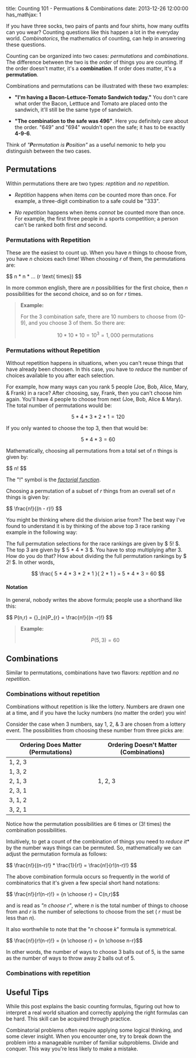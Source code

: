 title: Counting 101 - Permuations & Combinations
date: 2013-12-26 12:00:00
has_mathjax: 1

If you have three socks, two pairs of pants and four shirts, how many outfits
can you wear? Counting questions like this happen a lot in the everyday world.
*Combinatorics*, the mathematics of counting, can help in answering these
questions.

Counting can be organized into two cases: _permutations_ and _combinations_.
The difference between the two is the _order_ of things you are counting.  If
the order doesn't matter, it's a **combination**.  If order does matter, it's a
**permutation**.  

Combinations and permutations can be illustrated with these two examples:

* **"I'm having a Bacon-Lettuce-Tomato Sandwich today."**  You don't care what
  order the Bacon, Letttuce and Tomato are placed onto the sandwich, it'll
  still be the same type of sandwich.

* **"The combination to the safe was 496"**.  Here you definitely care about the
  order.  "649" and "694"  wouldn't open the safe; it has to be exactly
  **4-9-6**.

Think of _"**P**ermutation is **P**osition"_ as a useful nemonic to help you
distinguish between the two cases.

Permutations
------------

Within permutations there are two types: _reptition_ and _no repetition_.

* _Reptition_ happens when items _can_ be counted more than once.  For example, a
  three-digit combination to a safe could be "333".

* _No repetition_ happens when items _cannot_ be counted more than once.  For
  example, the first three people in a sports competition; a person can't be
  ranked both first _and_ second.

### Permutations with Repetition

These are the easiest to count up.  When you have $n$ things to choose from,
you have $n$ choices each time!  When choosing $r$ of them, the permutations
are:

<div class="well">
$$ n * n * ... (r \text{ times}) $$
</div>

In more common english, there are $n$ possibilities for the first choice, then
$n$ possibilities for the second choice, and so on for $r$ times.

> <b>Example:</b>
> 
> For the 3 combination safe, there are 10 numbers to choose from (0-9), and you
> choose 3 of them. So there are:
> 
> $$ 10 * 10 * 10 = 10^3 = 1,000 \text{ permutations} $$

### Permutations without Repetition

Without repetition happens in situations, when you can't reuse things that have
already been choosen. In this case, you have to _reduce_ the number of choices
available to you after each selection. 

For example, how many ways can you rank 5 people (Joe, Bob, Alice, Mary, &
Frank) in a race? After choosing, say, Frank, then you can't choose him again.
You'll have 4 people to choose from next (Joe, Bob, Alice & Mary).  The total
number of permutations would be:

$$ 5 * 4 * 3 * 2 * 1 = 120 $$

If you only wanted to choose the top 3, then that would be:

$$ 5 * 4 * 3 = 60 $$

Mathematically, choosing all permutations from a total set of $n$ things is given by:

<div class="well">
$$ n! $$
</div>

The "$!$" symbol is the *[factorial function][factorial]*.

Choosing a permutation of a subset of $r$ things from an overall set of $n$
things is given by:

<div class="well">
$$ \frac{n!}{(n - r)!} $$
</div>

You might be thinking where did the division arise from?  The best way I've
found to understand it is by thinking of the above top 3 race ranking example
in the following way:

The full permutation selections for the race rankings are given by $ 5! $.  The
top 3 are given by $ 5 * 4 * 3 $.  You have to stop multiplying after 3.  How
do you do that?  How about dividing the full permutation rankings by $ 2! $.
In other words,

$$ \frac{ 5 * 4 * 3 * 2 * 1 }{ 2 * 1 } = 5 * 4 * 3 = 60 $$

#### Notation

In general, nobody writes the above formula; people use a shorthand like this:

<div class="well">
$$ P(n,r) = {}_{n}P_{r} = \frac{n!}{(n -r)!} $$
</div>

> <b>Example:</b>
> 
> $$ P(5,3) = 60 $$

Combinations
------------

Similar to permutations, combinations have two flavors: _reptition_ and _no repetition_.

### Combinations without repetition

Combinations without repetition is like the lottery.  Numbers are drawn one at
a time, and if you have the lucky numbers (no matter the order) you win!

Consider the case when 3 numbers, say 1, 2, & 3 are chosen from a lottery
event.  The possibilities from choosing these number from three picks are:

<center>
  <table class="table table-condensed">
    <thead>
      <tr>
         <th>Ordering Does Matter (Permutations)</th>
         <th>Ordering Doesn't Matter (Combinations)</th>
      </tr>
    </thead>
    <tbody>
        <tr>
            <td>1, 2, 3</td>
            <td></td>
        </tr>
        <tr>
            <td>1, 3, 2</td>
            <td></td>
        </tr>
        <tr>
            <td>2, 1, 3</td>
            <td>1, 2, 3</td>
        </tr>
        <tr>
            <td>2, 3, 1</td>
            <td></td>
        </tr>
        <tr>
            <td>3, 1, 2</td>
            <td></td>
        </tr>
        <tr>
            <td>3, 2, 1</td>
            <td></td>
        </tr>
    </tbody>
  </table>
</center>

Notice how the permutation possibilities are 6 times or ($3!$ times) the
combination possibilities.

Intuitively, to get a count of the combination of things you need to
*reduce it** by the number ways things can be permuted.  So, mathematically we
can adjust the permutation formula as follows:

<div class="well">
$$ \frac{n!}{(n-r)!} * \frac{1}{r!} = \frac{n!}{r!(n-r)!} $$
</div>

The above combination formula occurs so frequently in the world of
combinatorics that it's given a few special short hand notations:

<div class="well">
$$ \frac{n!}{r!(n-r)!} = {n \choose r} = C(n,r)$$
</div>

and is read as *"$n$ choose $r$"*, where $n$ is the total number of things to
choose from and $r$ is the number of selections to choose from the set ( $r$
must be less than $n$).

It also worthwhile to note that the "$n$ choose $k$" formula is symmetrical.

<div class="well">
$$ \frac{n!}{r!(n-r)!} = {n \choose r} = {n \choose n-r}$$
</div>

In other words, the number of ways to choose 3 balls out of 5, is the same as
the number of ways to throw away 2 balls out of 5.

### Combinations with repetition

Useful Tips
-----------

While this post explains the basic counting formulas, figuring out how to
interpret a real world situation and correctly applying the right formulas can
be hard.  This skill can be acquired through practice.

Combinatorial problems often require applying some logical thinking, and some
clever insight. When you encounter one, try to break down the problem into a
manageable number of familiar subproblems.  Divide and conquer.  This way
you're less likely to make a mistake.

[factorial]: http://en.wikipedia.org/wiki/Factorial
